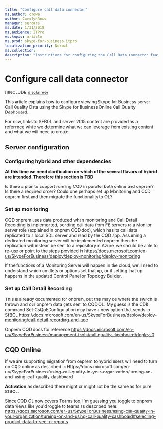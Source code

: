 ```yaml
---
title: "Configure call data connector"
ms.author: crowe
author: CarolynRowe
manager: serdars
ms.date: 1/31/2018
ms.audience: ITPro
ms.topic: article
ms.prod: skype-for-business-itpro
localization_priority: Normal
ms.collection: 
description: "Instructions for configuring the Call Data Connector feature, which allows telemetry from Skype for Business on-premises to be viewed using Skype for Business online tools."
---
```


# Configure call data connector

[!INCLUDE [disclaimer](../disclaimer.md)]

This article explains how to configure viewing Skype for Business server Call Quality Data using the Skype for Business Online Call Quality Dashboard.

For now, links to SFBOL and server 2015 content are provided as a reference while we determine what we can leverage from existing content and what we will need to create.

##  Server configuration

###  Configuring hybrid and other dependencies

**At this time we need clarification on which of the several flavors of hybrid are intended. Therefore this section is TBD** 

Is there a plan to support running CQD in parallel both online and onprem? 
Is there a required order? Could one perhaps set up Monitoring and CQD onprem first and then migrate the functionality to OL?


### Set up monitoring 

CQD onprem uses data produced when monitoring and Call Detail Recording is implemented, sending call data from FE servers to a Monitor server role (explained in onprem CQD doc), which has its call data replicated to a local SQL server and read by the CQD app. Assuming a dedicated monitoring server will be implemented onprem then the replication will instead be sent to a repository in Azure, we should be able to re-use or point to the steps provided in https://docs.microsoft.com/en-us/SkypeForBusiness/deploy/deploy-monitoring/deploy-monitoring

If the functions of a Monitoring Server will happen in the cloud, we'll need to understand which cmdlets or options set that up, or if setting that up happens in the updated Control Panel or Topology Builder.

### Set up Call Detail Recording 

This is already documented for onprem,  but this may be where the switch is thrown and our onprem data gets sent to CQD OL. My guess is  the CDR command Set-CsQoEConfiguration may have a new option that sends to SfBOL  https://docs.microsoft.com/en-us/SkypeForBusiness/deploy/deploy-monitoring/call-detail-recording-and-qoe  
   

Onprem CQD docs for reference
https://docs.microsoft.com/en-us/SkypeForBusiness/management-tools/call-quality-dashboard/deploy-0


## CQD Online

If we are supporting migration from onprem to hybrid users will need to turn on CQD online as described in  Https://docs.microsoft.com/en-us/SkypeForBusiness/using-call-quality-in-your-organization/turning-on-and-using-call-quality-dashboard

**Activation** as described there might or might not be the same as for pure SfBOL. 

Since CQD OL now covers Teams too, I'm guessing you toggle to onprem data views like you'd toggle to teams as described here: https://docs.microsoft.com/en-us/SkypeForBusiness/using-call-quality-in-your-organization/turning-on-and-using-call-quality-dashboard#selecting-product-data-to-see-in-reports 

